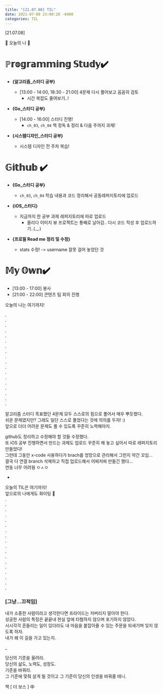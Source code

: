 ```yaml
---
title: "[21.07.08] TIL"
date: 2021-07-08 23:00:28 -0400
categories: TIL
---
```


[21.07.08]

🙌 오늘의 나 🙌

# ℙ𝕣𝕠𝕘𝕣𝕒𝕞𝕞𝕚𝕟𝕘 𝕊𝕥𝕦𝕕𝕪✔️   
- **{알고리즘_스터디 공부}**
    * [13:00 - 14:00, 18:30 - 21:00] 4문제 다시 풀어보고 꼼꼼히 검토
        - 시간 복잡도 줄여보기..!

        
- **{Go_스터디 공부}**

	* [14:00 - 16:00] 스터디 진행!
		- `ch_03`, `ch_04` 책 정독 & 정리 & 다음 주까지 과제! 

- **{시스템디자인_스터디 공부}**

	* 시스템 디자인 전 주차 복습!


# 𝔾𝕚𝕥𝕙𝕦𝕓 ✔️
- **{Go_스터디 공부}**

	* `ch_03`, `ch_04` 학습 내용과 코드 정리해서 공동레퍼지토리에 업로드

- **{iOS_스터디}**

	* 지금까지 한 공부 과제 레퍼지토리에 따로 업로드
		- 올리다 이미지 뷰 프로젝트는 통째로 날아감.. 다시 코드 작성 후 업로드하기..(._.)

- **{프로필 Read me 정리 및 수정}**

	* stats 수정! -> username 잘못 걸어 놓았던 것

# 𝕄𝕪 𝕆𝕨𝕟✔️
- [13:00 - 17:00] 봉사 
- [21:00 - 22:00] 콘텐츠 팀 회의 진행
 




오늘의 나는 여기까지! 
    
.     
.      
.      
.    
.     
.      
.       
.        
.      
.      
.       
.      
.      
.      
.      
.      
.      
.    

알고리즘 스터디 목표했던 4문제 모두 스스로의 힘으로 풀어서 매우 뿌듯했다.     
쉬운 문제였지만? 그래도 일단 스스로 풀었다는 것에 의의를 두자! :)     
앞으로 더더 어려운 문제도 풀 수 있도록 꾸준히 노력해야지.       

github도 정리하고 수정해야 할 것들 수정했다.     
또 iOS 공부 진행하면서 만드는 과제도 업로드 꾸준히 해 놓고 싶어서 따로 레퍼지토리 만들었다!     
그런데  그동안 x-code 사용하다가 brach를 엉망으로 관리해서 그런지 약간 꼬임...    
결국 다 연결 branch 삭제하고 직접 업로드해서 어찌저찌 만들긴 했다...   
연동 너무 어려웡 ㅇㅅㅇ        

-
    

오늘의 TIL은 여기까지!       
앞으로의 나에게도 화이팅 🌸    
.     
.      
.      
.    
.     
.      
.       
.        
.      
.      
.       
.      
.      
.      
.      
.      
.      
.    


### **[그냥...끄적임]**

내가 소중한 사람이라고 생각한다면 프라이드는 저버리지 말아야 한다.   
성공한 사람의 특징은 끝끝내 현실 앞에 타협하지 않으며 포기하지 않았다.    
시시각각 흔들리는 일이 있더라도 내 마음을 붙잡아줄 수 있는 주문을 되새기며 잊지 않도록 하자.    
내가 왜 이 길을 가고 있는지.     

_
      
당신의 기준을 올려라.   
당신의 삶도, 노력도, 성장도.     
기준을 바꿔라.    
그 기준에 맞춰 살게 될 것이고 그 기준이 당신의 인생을 바꿔줄 테니.  

책 [ 더 보스 ] 中
